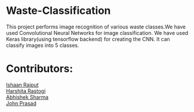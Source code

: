 # Waste-Classification
This project performs image recognition of various waste classes.We have used Convolutional Neural Networks for image classification.
We have used Keras library(using tensorflow backend) for creating the CNN.
It can classify images into 5 classes.
# Contributors:

<a href="https://www.github.com/ishaan0710">Ishaan Rajput</a><br>
<a href="https://github.com/harshi29">Harshita Rastogi</a><br>
<a href="https://github.com/chang97">Abhishek Sharma</a><br>
<a href="https://github.com/john-10">John Prasad</a><br>
